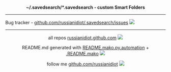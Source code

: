 <p align="center">
	<b>~/.savedsearch/*.savedsearch - custom Smart Folders</b>
</p>

---

Bug tracker - [github.com/russianidiot/.savedsearch/issues](http://github.com/russianidiot/.savedsearch/issues)
<img src="http://russianidiot.github.io/images/issue/16.png" />

---

<p align="center">
	all repos <a href="http://russianidiot.github.com/">russianidiot.github.com</a> <img src="http://russianidiot.github.io/images/star/16.png" />
</p>

<p align="center">
	README.md generated with <a href="https://github.com/russianidiot/README.mako.py.automation">README.mako.py.automation</a> + <a href="https://github.com/russianidiot/.README.mako">.README.mako</a> 
<img src="http://russianidiot.github.io/images/book/16.png">
</p>

<p align="center">
	follow me <a href="http://github.com/russianidiot">github.com/russianidiot</a>
<img src="http://russianidiot.github.io/images/github/16.png" />
</p>